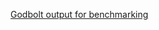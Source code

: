 [Godbolt output for benchmarking](https://godbolt.org/#z:OYLghAFBqd5QCxAYwPYBMCmBRdBLAF1QCcAaPECAMzwBtMA7AQwFtMQByARg9KtQYEAysib0QXACx8BBAKoBnTAAUAHpwAMvAFYTStJg1DIApACYAQuYukl9ZATwDKjdAGFUtAK4sGEgJykrgAyeAyYAHI%2BAEaYxCAArKQADqgKhE4MHt6%2BASlpGQKh4VEssfFJdpgOmUIETMQE2T5%2BXIFVNQJ1DQTFkTFxibb1jc25bcM9faXliQCUtqhexMjsHOYAzGHI3lgmG25iwCSECCz72CYaAIKb27uYANT7bk4KBMSYrBdXt2ZbDB2XiwzzMZligLODQA1gB6CHIKHEaEAOgQ5jMv02WBo4UebmCQkeADZJFj/jiwk9aKhUMkAJIsZK0R5cLE3AiYJkGTnPA4EACeyUYrCeABUfjd3sQvA5HgBZJgfPCqLEAdisN0e2seaAY70eYQIjwi%2B011x1uoEBqNCrN7OuyWIeAAbkr2L9LWLHgAqdBKpj2m6/ZJeaK0PDIECenWK5WqCB6m2CE2kK36422%2BVzR4gR7%2B%2BoQcIAd0eEoSFgivrtCQAIgsTRAIg35RBs88NSY1bWHZaAH5x50JuYx7Vd82Wy1YeickwVue1/MBoMWnVdnvBrWxpVDxPW42DlUvCUbbCg4moAgIOI5/aL6eYWcbCfb%2BPHi7nulxJUkO97jMKjuR4HCeZ7mBeV43ny96YDOmArqOgHxm2QGqiBH7geBl7XsQOZ5gWTAQNhcQogRDYRERkHECizZpq2xHUdmiHjohloMaRAbQY8DBeLQtDJB8K6WuuvavkO76np%2BwrED%2BxB/oeaFuKB55YVRI5bmOnYaZOBFcexBFCZO2pVnejzsaaz6sbGelUSi8qGUZ%2BmcaZPF8QJcmWdplqfAQywML6V54AoDkdhutzaWEEZ4kmxrelh0myRAcz/smmZpjFhoptoOYxcxWmrkZPl%2BUu9RzhYeDVvKoIWI82gLiFImbgVmVReKUnfkQxBJSlmYpng6X7plxrZXlL6FY%2BxUGRWFU%2Bgq1W1fVnnNY1tzdghTXMGwCjJEwqy6rt14WDSyDQsFwb5YhnLcu6fJuIKwqbeKkrNTFmCqE6Q2PAoYYKUIeAAF6YElo1WdqRXEP57zoCAIAsEwCbvEqkYAPqiO8Lw0kYjxePqeDAOE6BDRcEBcA2BJErCX0A5gqBUBAYpzCOS3CWtTWWldzI3S890imwZbPZakVUo8LqoHghMsLxjjMgKQhhnDyEZQpElgWYxLXANAHK%2BhkngTYSHiTrqvEm4mupYaZu9cNlufdCNu2tK4uYOpy35UZ2qwpTku0NLtACmEwBffLQGrAojy3NNKIong1jfdEv3U/VFaoii0Kxz9qF/YDC6PIYhNWMnUdp5YccJ9ndZldoUd1SXGfxln8EV15Or8MQjwQLaeAVaZMfPoa3cHIa82O3sfdd9Y1gu%2B7k6t%2B3traNoXF1X3C%2B3bVw/KqPNULxPlhT9P7uzx3KbQtCXFp33p9r2f1hfZv8GX8XVh76DB%2BWm4Hf9bV2XVaZ1yf2mU%2BOZZoWAgKfNMC8mZjVCg6O4VBHg0jpIyZk0FTIaFEtqDmPInjcyFLzJ6p5EKi3Fo8b2vsBQ9QNsBJSGE1Ya3TAabWNDdZq31kw5S4E3D700tAy0GVbQmQ2Iua4NEQp8MGraAA0lxER9lmbu34SmKqpkLB2TETqV67024O3vlxUumdE5G2BvIoyR9O5cXQWPNeFkard0sKZEeztX6WjMVlCxZp14vDtCvX%2BQi77OiwNwt%2BLcSBzxPu4y%2Ba9JEeJvvYvxjignBMnGQvAMs5bRAVobZh2AID0P1qbC2tVAFpgSQ1VmfwNiwSUJdLknNeS4IeqKfmhDtLEIllLVJftKHsNoerG2PSWHEjYahFW54uEg2btqRRxpBHCNESYyc0zHjSL/mohZ4iAJZi4qouRvCNH7jeh9HRAScHxLrkOBuKtjF7O1K4zMETbHWI8XYqw8T76JMPqE4%2Bw0HmeMHrszxcTFylMmQfO5jwb5%2BMsTVSFbhlkxN8cC95zjgngq7lxXutiB5wpef4p2zyY72JfqCpJLivnz0XqZZe29KWD0pZYPFW9v67wsB80lYLyUn0hYuC%2BMLYUQo3icmJT9J4ovZdPD%2BXcIE/wnn4/%2BUqIXQmAY8UB4Dv5QLymFTYrg8BUHVFqm4j1tq7SeBYRgiI4bIjDixJqWCub8jwY9ZplwbheHSFjFJaS8bMF8p8LibT24%2BmSkrEZRtzz9NDdk8NVDFIcLVhq21tTsG3SWREe2KZJHpoPGmHmTrQK/ERo4ZAIsxbtJ9p0gUh5Q5mshJa6EEAERImhDDbo9S1aFswGmT1fs/r4yVMsB%2BUbu0Chdja5qAyzz/zTcshN47I3KVAZmhUs7LQTvxE2Ois7EJHyYF4Igjxka5jvu6IJY7p7DtyWmfJK61zlJWrAm4mijkplmY8BIXBMRLSfdojNXF32fvNN%2Bz6yi/H/vWtcQtkYS0kIsPKZGhxESYCOqgE6CgG3mqbS2%2BobbiQdtHW7HUw6q2YAUDWi1MIXjTqXfKNMRpiYdvSgdJDx1Tow2HS8Ojp4t3lIsNgCIbgAAS8prgACVJEQFg/BpjyHUNbvOga64tp%2BCoGBudaBTDOOTogP%2BtM/6b3ag04ID8oCdNvo/fpmNHGjOSQ/qZvTIVRCIZk6x2GHSZaXpVWmcZCzbQyQYOgekXE/PoGBmYBIYGfMpmCwAKSC3nUL4WP0hXBv5D%2BwX6Rphi9x2sHAFi0E4AkXgfgOBaFIKgTgbgWVfSWCsHB/weCkAIJoXLCxm2SC4CiDQAAODQxIuBdf8F1swkgNCSDVPoTgkgivNbK5wXgCgQAaEa81hYcBYBIDQEyOgcRyCUE28kbb8RgBcA2FwPgdBOTEAWw2mb0QwgNAFJwBrd3mDEAFAAeWiNoaoTXuC8E22wQQ72GB%2Bxm1gaIXhgCHD4gtv7pAsBwyMOIErvB8CfBqC6EjM23rVD3WsBrRpYIzYjNEGSb2PBYBm8qFgT3ct8AMMABQAA1PAmBizvYerTmQggRBiHYFIbn8glBqBm7oM7BgjAoBZfoPA0QFuwEeiARtdbSCY/iNwBIWhGZlYEpkWHABad7GxHj65YGb1QJumR0mQCmU3CglCW/t5gMwjulDG7t0793LAneSBRFwV3mBfcu9N0wF0FuQ9h%2BD74VA%2BufdMEtwwGPVA4aSATzH1QdJLfJ/j6bxP%2BvQ%2BqH/fA03GSKol5YHgKPTASOW%2BSDsb2af89h//S6FkueY8F//dEUs7em%2BF4/egAAjo3zvH7kCE176PswcQR/N4/ckYv0e%2B8t9L7P/vZhdVwzX/%2ByQLoGAMDwD3pfU/JDZ%2BSGHSfc%2BzAulSHXwQQ/t8fpdKXqPefgBUAP43m/9feKD4f5f9fPfT/AArvQgI4R/cEKgLgYkCAm/DfQQOIJQOUXvDYdARPI/JgdAcPOGDJRvHYBHS8J4U3HYKgbwBQBAOkY0XvHYYsaIPA2gQGYgVAS3ZAVQaAxvRgQfZAFgCfFgKA4kYtU3KgBQRnaIJgB3IQ1QBQNuXvBAegR3JgBARfPPWgYsZIS3Bgm3Kgs3VAZ/IgpfFgXQtHUkOg3vQwl0NHMvAw4sJgQgbAvPOvAQGgQOXvZIaELwRvJ0TAKgR8REYsAgf3U3J0KgPwzwggYsZ0XkXvYgdAA7XgmIiGeI9AJQTAXgvPRoFgRvJQZ0MQamR3YAewmPcgnPJfcg94M%2BXvAgXAyohQVQWgdAD4CopfN0GvXvGwwgNwlwpfWgxPMICwy3KQ0PfQwYzHQQlgEYmmASAYhQIYi/Y/cY/XRweQyfBYo0LrEfBY6IfgxvLwI0GQpfBAT4JQbQvPaENvbop2M4tfIAqwvPKfKgZIdggAzfEou4sPG4tYtfcIPUNXE4mPbguvVgzAtIjvBYh4p4pfLwnwggREW4mPGSMWW3eY1QfXfbegcPfXHaGSTIjEWgLgVEpjWPQxWsDYTEMEE3TEhoVgUEMwPEgkxDfXVqIk7OIRUkDECkrE6k3Eswek68Zkh%2BWsLrNoMkl3DEU3XycIO8BQaEAUAwaEeCck/XKgcQgUSEJgxPN1fXHGYsMIdARYpgcMVo4Q%2BoE6TEpgzkBwEgWPD4AQFwgAdVbgVhNwdJIAVlj1x0iIFBN2NN2mhFRIMHILNMIM6H8iVOQCoCDItMcAEBN3QB8GSDEIkN4F0LiBOXlySlsFgh%2B0yBcH8zGFaCCH82mAGHiDO1SHSGjKyE8BaD0HLMKAYGLLKEGDOw6ErO6FGGrPGEzPsDbJGF6CpBmGbMmA7JyALMRkaEbNmFJkWGWFWAkDywK2mxR1mw4EeFUC62JH11JEeGAGQGLROz93blwEIFCU2FJl4F%2By11axADMH8BRA2EkDMA0G62JHCwG38FfOkHyw4Cm1IGK1K3Kw4Hm0W2WxR1WxgEQBACWAIFDAIF2z3C23oGIAiFFE4HXM3O3N3P3I2BRDMF4FSJPICT0H4B51EHEAFxIqFxUHUGXLF1IAiKYGSFpwXI4EKz/Jm0Avez3VgrMngXQq3NTywtZBwv9wgA8EQpnzPLmAvJW2vNvJRASDVDVA2DVH%2BD62JH8ASFJCSG/N/P/OTLm1sBAsvJawmw4DwvYuXMApkrAoWDV3SGcEkCAA)
